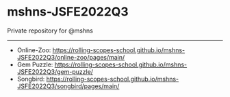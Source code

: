 # mshns-JSFE2022Q3
Private repository for @mshns

---

- Online-Zoo: https://rolling-scopes-school.github.io/mshns-JSFE2022Q3/online-zoo/pages/main/
- Gem Puzzle: https://rolling-scopes-school.github.io/mshns-JSFE2022Q3/gem-puzzle/
- Songbird: https://rolling-scopes-school.github.io/mshns-JSFE2022Q3/songbird/pages/main/